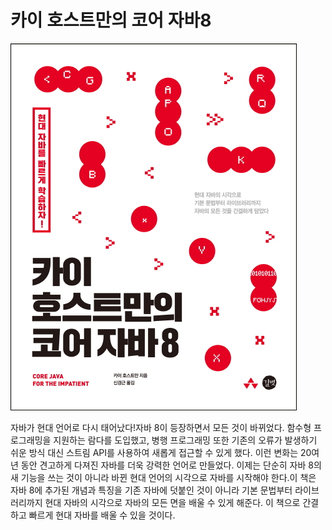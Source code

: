 # 카이 호스트만의 코어 자바8

![screenshot](./screenshot.jpg)

자바가 현대 언어로 다시 태어났다!자바 8이 등장하면서 모든 것이 바뀌었다. 함수형 프로그래밍을 지원하는 람다를 도입했고, 병행 프로그래밍 또한 기존의 오류가 발생하기 쉬운 방식 대신 스트림 API를 사용하여 새롭게 접근할 수 있게 했다. 이런 변화는 20여 년 동안 견고하게 다져진 자바를 더욱 강력한 언어로 만들었다. 이제는 단순히 자바 8의 새 기능을 쓰는 것이 아니라 바뀐 현대 언어의 시각으로 자바를 시작해야 한다.이 책은 자바 8에 추가된 개념과 특징을 기존 자바에 덧붙인 것이 아니라 기본 문법부터 라이브러리까지 현대 자바의 시각으로 자바의 모든 면을 배울 수 있게 해준다. 이 책으로 간결하고 빠르게 현대 자바를 배울 수 있을 것이다.
